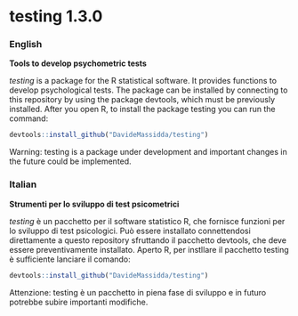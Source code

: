 testing 1.3.0
=============

### English
**Tools to develop psychometric tests**

_testing_ is a package for the R statistical software. It provides functions to develop psychological tests. The package can be installed by connecting to this repository by using the package devtools, which must be previously installed.
After you open R, to install the package testing you can run the command:
```r
devtools::install_github("DavideMassidda/testing")
```
Warning: testing is a package under development and important changes in the future could be implemented.


### Italian
**Strumenti per lo sviluppo di test psicometrici**

_testing_ è un pacchetto per il software statistico R, che fornisce funzioni per lo sviluppo di test psicologici. Può essere installato connettendosi direttamente a questo repository sfruttando il pacchetto devtools, che deve essere preventivamente installato.
Aperto R, per instllare il pacchetto testing è sufficiente lanciare il comando:
```r
devtools::install_github("DavideMassidda/testing")
```
Attenzione: testing è un pacchetto in piena fase di sviluppo e in futuro potrebbe subire importanti modifiche.
